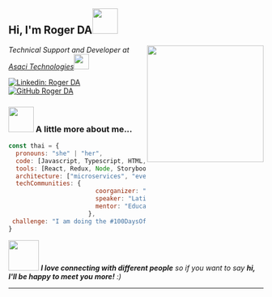<h2> Hi, I'm Roger DA<img src="https://media.giphy.com/media/mGcNjsfWAjY5AEZNw6/giphy.gif" width="50"></h2>
<img align='right' src="https://media.giphy.com/media/ieyl9zmCjO4b4t6qoY/giphy.gif" width="230">
<p><em>Technical Support and Developer at <a href="http://www.asacitechnologies.com">Asaci Technologies</a><img src="https://media.giphy.com/media/fYSnHlufseco8Fh93Z/giphy.gif" width="30">
</em></p>

[![Linkedin: Roger DA](https://img.shields.io/badge/-da-sie-roger-blue?style=flat-square&logo=Linkedin&logoColor=white&link=https://www.linkedin.com/in/dasieroger/)](https://www.linkedin.com/in/dasieroger/)
[![GitHub Roger DA](https://img.shields.io/github/followers/roomdada?label=follow&style=social)](https://github.com/roomdada)


### <img src="https://media1.giphy.com/media/v1.Y2lkPTc5MGI3NjExODAxOGUwcXFrMzVycTYzNWNhMGswaGFraDBqc2tiZnNiMXM1MDk3YSZlcD12MV9pbnRlcm5hbF9naWZfYnlfaWQmY3Q9Zw/VbnUQpnihPSIgIXuZv/giphy.webp" width="50"> A little more about me...  

```javascript
const thai = {
  pronouns: "she" | "her",
  code: [Javascript, Typescript, HTML, CSS, Ruby, Python, Java],
  tools: [React, Redux, Node, Storybook, Styled-Components, Jest, Docker],
  architecture: ["microservices", "event-driven", "design system pattern"],
  techCommunities: {
                        coorganizer: "AfroPython",
                        speaker: "Latinity",
                        mentor: "EducaTRANSforma"
                      },
 challenge: "I am doing the #100DaysOfCode challenge focused on react and typescript"
}
```

<img src="https://media.giphy.com/media/LnQjpWaON8nhr21vNW/giphy.gif" width="60"> <em><b>I love connecting with different people</b> so if you want to say <b>hi, I'll be happy to meet you more!</b> :)</em>

---
